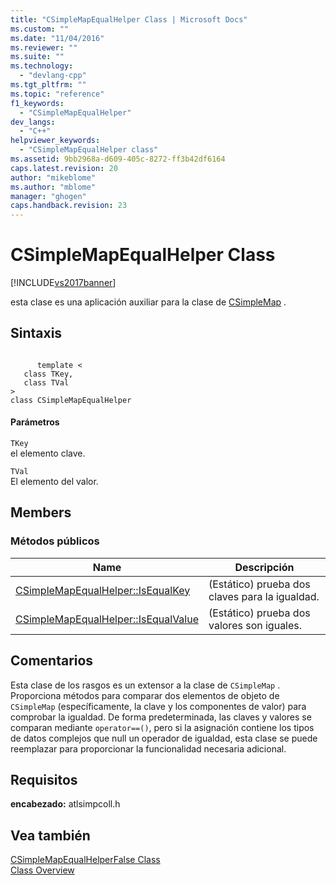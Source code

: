 ```yaml
---
title: "CSimpleMapEqualHelper Class | Microsoft Docs"
ms.custom: ""
ms.date: "11/04/2016"
ms.reviewer: ""
ms.suite: ""
ms.technology: 
  - "devlang-cpp"
ms.tgt_pltfrm: ""
ms.topic: "reference"
f1_keywords: 
  - "CSimpleMapEqualHelper"
dev_langs: 
  - "C++"
helpviewer_keywords: 
  - "CSimpleMapEqualHelper class"
ms.assetid: 9bb2968a-d609-405c-8272-ff3b42df6164
caps.latest.revision: 20
author: "mikeblome"
ms.author: "mblome"
manager: "ghogen"
caps.handback.revision: 23
---
```

# CSimpleMapEqualHelper Class
[!INCLUDE[vs2017banner](../../assembler/inline/includes/vs2017banner.md)]

esta clase es una aplicación auxiliar para la clase de [CSimpleMap](../../atl/reference/csimplemap-class.md) .  
  
## Sintaxis  
  
```  
  
      template <  
   class TKey,  
   class TVal   
>  
class CSimpleMapEqualHelper  
```  
  
#### Parámetros  
 `TKey`  
 el elemento clave.  
  
 `TVal`  
 El elemento del valor.  
  
## Members  
  
### Métodos públicos  
  
|Name|Descripción|  
|----------|-----------------|  
|[CSimpleMapEqualHelper::IsEqualKey](../Topic/CSimpleMapEqualHelper::IsEqualKey.md)|\(Estático\) prueba dos claves para la igualdad.|  
|[CSimpleMapEqualHelper::IsEqualValue](../Topic/CSimpleMapEqualHelper::IsEqualValue.md)|\(Estático\) prueba dos valores son iguales.|  
  
## Comentarios  
 Esta clase de los rasgos es un extensor a la clase de `CSimpleMap` .  Proporciona métodos para comparar dos elementos de objeto de `CSimpleMap` \(específicamente, la clave y los componentes de valor\) para comprobar la igualdad.  De forma predeterminada, las claves y valores se comparan mediante `operator==()`, pero si la asignación contiene los tipos de datos complejos que null un operador de igualdad, esta clase se puede reemplazar para proporcionar la funcionalidad necesaria adicional.  
  
## Requisitos  
 **encabezado:** atlsimpcoll.h  
  
## Vea también  
 [CSimpleMapEqualHelperFalse Class](../../atl/reference/csimplemapequalhelperfalse-class.md)   
 [Class Overview](../../atl/atl-class-overview.md)